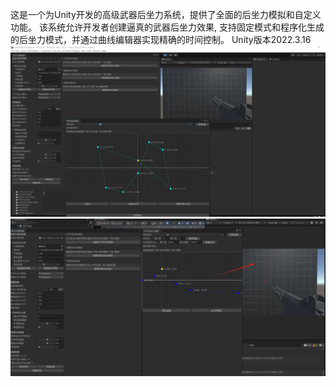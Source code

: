 这是一个为Unity开发的高级武器后坐力系统，提供了全面的后坐力模拟和自定义功能。
该系统允许开发者创建逼真的武器后坐力效果,
支持固定模式和程序化生成的后坐力模式，并通过曲线编辑器实现精确的时间控制。
Unity版本2022.3.16
![image](https://github.com/GORXE111/-Tool/blob/main/Pic/%E5%BE%AE%E4%BF%A1%E5%9B%BE%E7%89%87_20250505180333.png)
![image](https://github.com/GORXE111/-Tool/blob/main/Pic/%E5%BE%AE%E4%BF%A1%E5%9B%BE%E7%89%87_20250505180341.png)
